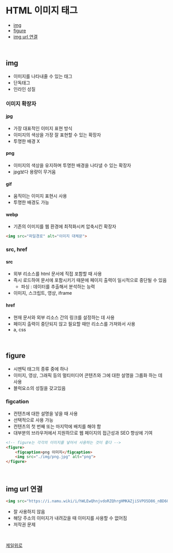 # HTML 이미지 태그

- [img](#img)
- [figure](#figure)
- [img url 연결](#img-url-연결)

&nbsp;
&nbsp;

## img
- 이미지를 나타내줄 수 있는 태그
- 단독태그
- 인라인 성질

### 이미지 확장자

#### jpg
- 가장 대표적인 이미지 표현 방식
- 이미지의 색상을 가장 잘 표현할 수 있는 확장자
- 투명한 배경 X

#### png
- 이미지의 색상을 유지하며 투명한 배경을 나타낼 수 있는 확장자
- jpg보다 용량이 무거움

#### gif
- 움직이는 이미지 표현시 사용
- 투명한 배경도 가능

#### webp
- 기존의 이미지를 웹 환경에 최적화시켜 압축시킨 확장자

```html
<img src="파일경로" alt="이미지 대체문">
```

### src, href

#### src
- 외부 리소스를 html 문서에 직접 포함할 때 사용
- 즉시 로드하여 문서에 포함시키기 때문에 페이지 출력이 일시적으로 중단될 수 있음
  - 파싱 : 데이터를 추출해서 분석하는 능력
- 이미지, 스크립트, 영상, iframe

#### href
- 현재 문서와 외부 리소스 간의 링크를 설정하는 데 사용
- 페이지 출력이 중단되지 않고 필요할 때만 리소스를 가져와서 사용
- a, css

&nbsp;

## figure
- 시멘틱 태그의 종류 중에 하나
- 이미지, 영상, 그래픽 등의 멀티미디어 콘텐츠와 그에 대한 설명을 그룹화 하는 데 사용
- 블럭요소의 성질을 갖고있음

### figcation
- 컨텐츠에 대한 설명을 넣을 때 사용
- 선택적으로 사용 가능
- 컨텐츠의 첫 번째 또는 마지막에 배치를 해야 함
- 대부분의 브라우저에서 지원하므로 웹 페이지의 접근성과 SEO 향상에 기여

```html
<!-- figure는 각각의 이미지를 넣어서 사용하는 것이 좋다 -->
<figure>
    <figcaption>png 이미지</figcaption>
    <img src="./img/png.jpg" alt="png">
</figure>
```
&nbsp;

## img url 연결

```html
<img src="https://i.namu.wiki/i/hWLEwQhnjvdoRZQhrgHMKAZjiSVPO5D86_nBD6OCVLHamm0dM7Ssv2KTfYgjJj-V_X3hMsgV-LeIgI7lmbqzhA.webp" alt="url 연결">
```

- 잘 사용하지 않음
- 해당 주소의 이미지가 내려갔을 때 이미지를 사용할 수 없어짐
- 저작권 문제

&nbsp;

[제일위로](#html-이미지-태그)